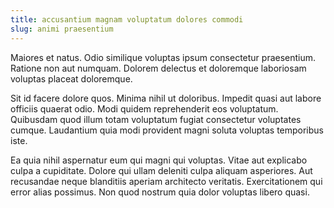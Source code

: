 ```yaml
---
title: accusantium magnam voluptatum dolores commodi
slug: animi praesentium
---
```


Maiores et natus. Odio similique voluptas ipsum consectetur praesentium. Ratione non aut numquam. Dolorem delectus et doloremque laboriosam voluptas placeat doloremque.

Sit id facere dolore quos. Minima nihil ut doloribus. Impedit quasi aut labore officiis quaerat odio. Modi quidem reprehenderit eos voluptatum. Quibusdam quod illum totam voluptatum fugiat consectetur voluptates cumque. Laudantium quia modi provident magni soluta voluptas temporibus iste.

Ea quia nihil aspernatur eum qui magni qui voluptas. Vitae aut explicabo culpa a cupiditate. Dolore qui ullam deleniti culpa aliquam asperiores. Aut recusandae neque blanditiis aperiam architecto veritatis. Exercitationem qui error alias possimus. Non quod nostrum quia dolor voluptas libero quasi.
